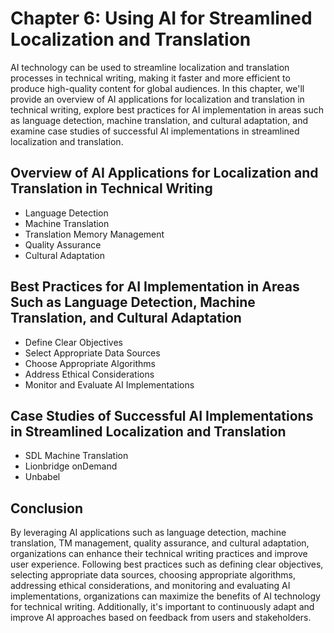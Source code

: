 Chapter 6: Using AI for Streamlined Localization and Translation
================================================================

AI technology can be used to streamline localization and translation processes in technical writing, making it faster and more efficient to produce high-quality content for global audiences. In this chapter, we'll provide an overview of AI applications for localization and translation in technical writing, explore best practices for AI implementation in areas such as language detection, machine translation, and cultural adaptation, and examine case studies of successful AI implementations in streamlined localization and translation.

Overview of AI Applications for Localization and Translation in Technical Writing
---------------------------------------------------------------------------------

* Language Detection
* Machine Translation
* Translation Memory Management
* Quality Assurance
* Cultural Adaptation

Best Practices for AI Implementation in Areas Such as Language Detection, Machine Translation, and Cultural Adaptation
----------------------------------------------------------------------------------------------------------------------

* Define Clear Objectives
* Select Appropriate Data Sources
* Choose Appropriate Algorithms
* Address Ethical Considerations
* Monitor and Evaluate AI Implementations

Case Studies of Successful AI Implementations in Streamlined Localization and Translation
-----------------------------------------------------------------------------------------

* SDL Machine Translation
* Lionbridge onDemand
* Unbabel

Conclusion
----------

By leveraging AI applications such as language detection, machine translation, TM management, quality assurance, and cultural adaptation, organizations can enhance their technical writing practices and improve user experience. Following best practices such as defining clear objectives, selecting appropriate data sources, choosing appropriate algorithms, addressing ethical considerations, and monitoring and evaluating AI implementations, organizations can maximize the benefits of AI technology for technical writing. Additionally, it's important to continuously adapt and improve AI approaches based on feedback from users and stakeholders.
